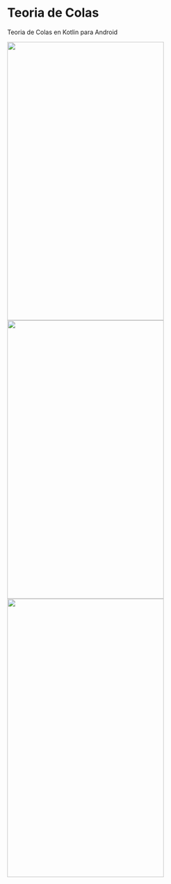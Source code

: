 # Teoria de Colas
Teoria de Colas en Kotlin para Android

<img src="https://user-images.githubusercontent.com/9899682/33467378-ba099370-d619-11e7-9c13-7839ac043645.jpg" width="360" height="640">
<img src="https://user-images.githubusercontent.com/9899682/33467376-b9a61f52-d619-11e7-9e1e-461d50458362.jpg" width="360" height="640">
<img src="https://user-images.githubusercontent.com/9899682/33467375-b919866e-d619-11e7-9562-c037461018cb.jpg" width="360" height="640">

